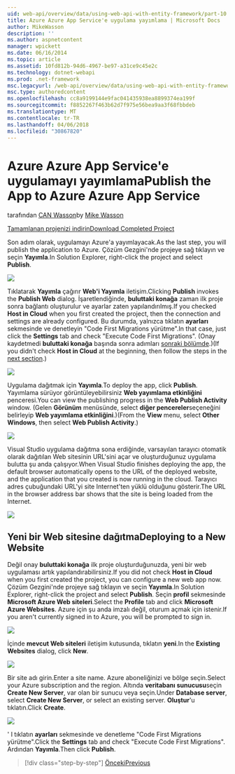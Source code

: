 ```yaml
---
uid: web-api/overview/data/using-web-api-with-entity-framework/part-10
title: Azure Azure App Service'e uygulama yayımlama | Microsoft Docs
author: MikeWasson
description: ''
ms.author: aspnetcontent
manager: wpickett
ms.date: 06/16/2014
ms.topic: article
ms.assetid: 10fd812b-94d6-4967-be97-a31ce9c45e2c
ms.technology: dotnet-webapi
ms.prod: .net-framework
msc.legacyurl: /web-api/overview/data/using-web-api-with-entity-framework/part-10
msc.type: authoredcontent
ms.openlocfilehash: cc8a9199144e9fac041435938ea8899374ea199f
ms.sourcegitcommit: f8852267f463b62d7f975e56bea9aa3f68fbbdeb
ms.translationtype: MT
ms.contentlocale: tr-TR
ms.lasthandoff: 04/06/2018
ms.locfileid: "30867820"
---
```

<a name="publish-the-app-to-azure-azure-app-service"></a><span data-ttu-id="38e90-102">Azure Azure App Service'e uygulamayı yayımlama</span><span class="sxs-lookup"><span data-stu-id="38e90-102">Publish the App to Azure Azure App Service</span></span>
====================
<span data-ttu-id="38e90-103">tarafından [CAN Wasson](https://github.com/MikeWasson)</span><span class="sxs-lookup"><span data-stu-id="38e90-103">by [Mike Wasson](https://github.com/MikeWasson)</span></span>

[<span data-ttu-id="38e90-104">Tamamlanan projenizi indirin</span><span class="sxs-lookup"><span data-stu-id="38e90-104">Download Completed Project</span></span>](https://github.com/MikeWasson/BookService)

<span data-ttu-id="38e90-105">Son adım olarak, uygulamayı Azure'a yayımlayacak.</span><span class="sxs-lookup"><span data-stu-id="38e90-105">As the last step, you will publish the application to Azure.</span></span> <span data-ttu-id="38e90-106">Çözüm Gezgini'nde projeye sağ tıklayın ve seçin **Yayımla**.</span><span class="sxs-lookup"><span data-stu-id="38e90-106">In Solution Explorer, right-click the project and select **Publish**.</span></span>

![](part-10/_static/image1.png)

<span data-ttu-id="38e90-107">Tıklatarak **Yayımla** çağırır **Web'i Yayımla** iletişim.</span><span class="sxs-lookup"><span data-stu-id="38e90-107">Clicking **Publish** invokes the **Publish Web** dialog.</span></span> <span data-ttu-id="38e90-108">İşaretlendiğinde, **buluttaki konağa** zaman ilk proje sonra bağlantı oluşturulur ve ayarlar zaten yapılandırılmış.</span><span class="sxs-lookup"><span data-stu-id="38e90-108">If you checked **Host in Cloud** when you first created the project, then the connection and settings are already configured.</span></span> <span data-ttu-id="38e90-109">Bu durumda, yalnızca tıklatın **ayarları** sekmesinde ve denetleyin &quot;Code First Migrations yürütme&quot;.</span><span class="sxs-lookup"><span data-stu-id="38e90-109">In that case, just click the **Settings** tab and check &quot;Execute Code First Migrations&quot;.</span></span> <span data-ttu-id="38e90-110">(Onay kaydetmedi **buluttaki konağa** başında sonra adımları [sonraki bölümde](#new-website).)</span><span class="sxs-lookup"><span data-stu-id="38e90-110">(If you didn't check **Host in Cloud** at the beginning, then follow the steps in the [next section](#new-website).)</span></span>

[![](part-10/_static/image3.png)](part-10/_static/image2.png)

<span data-ttu-id="38e90-111">Uygulama dağıtmak için **Yayımla**.</span><span class="sxs-lookup"><span data-stu-id="38e90-111">To deploy the app, click **Publish**.</span></span> <span data-ttu-id="38e90-112">Yayımlama sürüyor görüntüleyebilirsiniz **Web yayımlama etkinliğini** penceresi.</span><span class="sxs-lookup"><span data-stu-id="38e90-112">You can view the publishing progress in the **Web Publish Activity** window.</span></span> <span data-ttu-id="38e90-113">(Gelen **Görünüm** menüsünde, select **diğer pencereler**seçeneğini belirleyip **Web yayımlama etkinliğini**.)</span><span class="sxs-lookup"><span data-stu-id="38e90-113">(From the **View** menu, select **Other Windows**, then select **Web Publish Activity**.)</span></span>

![](part-10/_static/image4.png)

<span data-ttu-id="38e90-114">Visual Studio uygulama dağıtma sona erdiğinde, varsayılan tarayıcı otomatik olarak dağıtılan Web sitesinin URL'sini açar ve oluşturduğunuz uygulama bulutta şu anda çalışıyor.</span><span class="sxs-lookup"><span data-stu-id="38e90-114">When Visual Studio finishes deploying the app, the default browser automatically opens to the URL of the deployed website, and the application that you created is now running in the cloud.</span></span> <span data-ttu-id="38e90-115">Tarayıcı adres çubuğundaki URL'yi site Internet'ten yüklü olduğunu gösterir.</span><span class="sxs-lookup"><span data-stu-id="38e90-115">The URL in the browser address bar shows that the site is being loaded from the Internet.</span></span>

[![](part-10/_static/image6.png)](part-10/_static/image5.png)

<a id="new-website"></a>
## <a name="deploying-to-a-new-website"></a><span data-ttu-id="38e90-116">Yeni bir Web sitesine dağıtma</span><span class="sxs-lookup"><span data-stu-id="38e90-116">Deploying to a New Website</span></span>

<span data-ttu-id="38e90-117">Değil onay **buluttaki konağa** ilk proje oluşturduğunuzda, yeni bir web uygulaması artık yapılandırabilirsiniz.</span><span class="sxs-lookup"><span data-stu-id="38e90-117">If you did not check **Host in Cloud** when you first created the project, you can configure a new web app now.</span></span> <span data-ttu-id="38e90-118">Çözüm Gezgini'nde projeye sağ tıklayın ve seçin **Yayımla**.</span><span class="sxs-lookup"><span data-stu-id="38e90-118">In Solution Explorer, right-click the project and select **Publish**.</span></span> <span data-ttu-id="38e90-119">Seçin **profil** sekmesinde **Microsoft Azure Web siteleri**.</span><span class="sxs-lookup"><span data-stu-id="38e90-119">Select the **Profile** tab and click **Microsoft Azure Websites**.</span></span> <span data-ttu-id="38e90-120">Azure için şu anda imzalı değil, oturum açmak için istenir.</span><span class="sxs-lookup"><span data-stu-id="38e90-120">If you aren't currently signed in to Azure, you will be prompted to sign in.</span></span>

[![](part-10/_static/image8.png)](part-10/_static/image7.png)

<span data-ttu-id="38e90-121">İçinde **mevcut Web siteleri** iletişim kutusunda, tıklatın **yeni**.</span><span class="sxs-lookup"><span data-stu-id="38e90-121">In the **Existing Websites** dialog, click **New**.</span></span>

![](part-10/_static/image9.png)

<span data-ttu-id="38e90-122">Bir site adı girin.</span><span class="sxs-lookup"><span data-stu-id="38e90-122">Enter a site name.</span></span> <span data-ttu-id="38e90-123">Azure aboneliğinizi ve bölge seçin.</span><span class="sxs-lookup"><span data-stu-id="38e90-123">Select your Azure subscription and the region.</span></span> <span data-ttu-id="38e90-124">Altında **veritabanı sunucusu**seçin **Create New Server**, var olan bir sunucu veya seçin.</span><span class="sxs-lookup"><span data-stu-id="38e90-124">Under **Database server**, select **Create New Server**, or select an existing server.</span></span> <span data-ttu-id="38e90-125">**Oluştur**'u tıklatın.</span><span class="sxs-lookup"><span data-stu-id="38e90-125">Click **Create**.</span></span>

[![](part-10/_static/image11.png)](part-10/_static/image10.png)

<span data-ttu-id="38e90-126">' I tıklatın **ayarları** sekmesinde ve denetleme &quot;Code First Migrations yürütme&quot;.</span><span class="sxs-lookup"><span data-stu-id="38e90-126">Click the **Settings** tab and check &quot;Execute Code First Migrations&quot;.</span></span> <span data-ttu-id="38e90-127">Ardından **Yayımla**.</span><span class="sxs-lookup"><span data-stu-id="38e90-127">Then click **Publish**.</span></span>

> [!div class="step-by-step"]
> [<span data-ttu-id="38e90-128">Önceki</span><span class="sxs-lookup"><span data-stu-id="38e90-128">Previous</span></span>](part-9.md)
